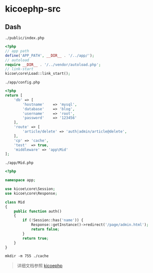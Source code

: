 # kicoephp-src

## Dash

`./public/index.php`
```php
<?php
// app path
define('APP_PATH', __DIR__ . '/../app/');
// autoload
require __DIR__ . '/../vendor/autoload.php';
// link-start 
kicoe\core\Load::link_start();

```

`./app/config.php`
```php
<?php
return [
    'db' => [
        'hostname'    => 'mysql',
        'database'    => 'blog',
        'username'    => 'root',
        'password'    => '123456'
    ],
    'route' => [
        'article/delete' => 'auth|admin/article@delete',
    ],
    'cp' => 'cache',
    'test'  => true,
    'middleware' => 'app\Mid'
];

```

`./app/Mid.php`
```php
<?php

namespace app;

use kicoe\core\Session;
use kicoe\core\Response;

class Mid
{
    public function auth()
    {
        if (!Session::has('name')) {
            Response::getInstance()->redirect('/page/admin.html');
            return false;
        }
        return true;
    }
}
```

`mkdir -m 755 ./cache`

> 详细文档参照 [kicoephp](https://github.com/kicoer/kicoephp)

